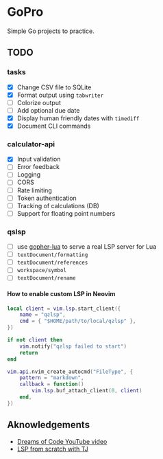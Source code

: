 # GoPro

Simple Go projects to practice.

## TODO

### tasks

- [x] Change CSV file to SQLite
- [x] Format output using `tabwriter`
- [ ] Colorize output
- [ ] Add optional due date
- [x] Display human friendly dates with `timediff`
- [x] Document CLI commands

### calculator-api

- [x] Input validation
- [ ] Error feedback
- [ ] Logging
- [ ] CORS
- [ ] Rate limiting
- [ ] Token authentication
- [ ] Tracking of calculations (DB)
- [ ] Support for floating point numbers

### qslsp

- [ ] use [gopher-lua](https://github.com/yuin/gopher-lua) to serve a real LSP server for Lua
- [ ] `textDocument/formatting`
- [ ] `textDocument/references`
- [ ] `workspace/symbol`
- [ ] `textDocument/rename`

#### How to enable custom LSP in Neovim

```lua
local client = vim.lsp.start_client({
    name = "qƨlsp",
    cmd = { "$HOME/path/to/local/qƨlsp" },
})

if not client then
    vim.notify("qƨlsp failed to start")
    return
end

vim.api.nvim_create_autocmd("FileType", {
    pattern = "markdown",
    callback = function()
        vim.lsp.buf_attach_client(0, client)
    end,
})
```

## Aknowledgements

- [Dreams of Code YouTube video](https://youtu.be/gXmznGEW9vo?si=p1nQa3W_12A3vuEI)
- [LSP from scratch with TJ](https://youtu.be/YsdlcQoHqPY?si=jADPDp8WSPzkAdyE)
